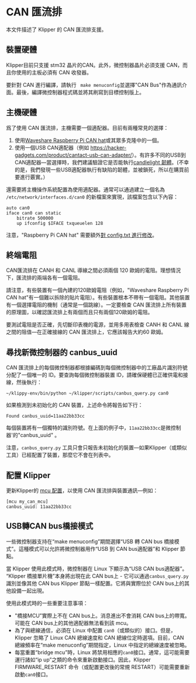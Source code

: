 # CAN 匯流排

本文件描述了 Klipper 的 CAN 匯流排支援。

## 裝置硬體

Klipper目前只支援 stm32 晶片的CAN。此外，微控制器晶片必須支援 CAN，而且你使用的主板必須有 CAN 收發器。

要針對 CAN 進行編譯，請執行 ` make menuconfig`並選擇"CAN Bus"作為通訊介面。最後，編譯微控制器程式碼並將其刷寫到目標控制版上。

## 主機硬體

爲了使用 CAN 匯流排，主機需要一個適配器。目前有兩種常見的選擇：

1. 使用[Waveshare Raspberry Pi CAN hat](https://www.waveshare.com/rs485-can-hat.htm)或其眾多克隆中的一個。
1. 使用一個USB CAN適配器（例如 <https://hacker-gadgets.com/product/cantact-usb-can-adapter/>）。有許多不同的USB到CAN適配器—當選擇時，我們建議驗證它是否能執行[candlelight 韌體](https://github.com/candle-usb/candleLight_fw)。(不幸的是，我們發現一些USB適配器執行有缺陷的韌體，並被鎖死，所以在購買前要進行覈實。）

還需要將主機操作系統配置為使用適配器。通常可以通過建立一個名為 `/etc/network/interfaces.d/can0` 的新檔案來實現，該檔案包含以下內容：

```
auto can0
iface can0 can static
    bitrate 500000
    up ifconfig $IFACE txqueuelen 128
```

注意，"Raspberry Pi CAN hat" 需要額外[對 config.txt 進行修改](https://www.waveshare.com/wiki/RS485_CAN_HAT)。

## 終端電阻

CAN匯流排在 CANH 和 CANL 導線之間必須兩個 120 歐姆的電阻。理想情況下，匯流排的兩端各有一個電阻。

請注意，有些裝置有一個內建的120歐姆電阻（例如，"Waveshare Raspberry Pi CAN hat"有一個難以拆除的貼片電阻）。有些裝置根本不帶有一個電阻。其他裝置有一個選擇電阻的機制（通常是一個跳線）。一定要檢查 CAN 匯流排上所有裝置的原理圖，以確認匯流排上有兩個而且只有兩個120歐姆的電阻。

要測試電阻是否正確，先切斷印表機的電源，並用多用表檢查 CANH 和 CANL 線之間的阻值—在正確接線的 CAN 匯流排上，它應該報告大約60 歐姆。

## 尋找新微控制器的 canbus_uuid

CAN 匯流排上的每個微控制器都根據編碼到每個微控制器中的工廠晶片識別符號分配了一個唯一的 ID。要查詢每個微控制器裝置 ID，請確保硬體已正確供電和接線，然後執行：

```
~/klippy-env/bin/python ~/klipper/scripts/canbus_query.py can0
```

如果檢測到未初始化的 CAN 裝置，上述命令將報告如下行：

```
Found canbus_uuid=11aa22bb33cc
```

每個裝置將有一個獨特的識別符號。在上面的例子中，`11aa22bb33cc`是微控制器'的"canbus_uuid" 。

注意，`canbus_query.py` 工具只會只報告未初始化的裝置—如果Klipper（或類似工具）已經配置了裝置，那麼它不會在列表中。

## 配置 Klipper

更新Klipper的 [mcu 配置](Config_Reference.md#mcu)，以使用 CAN 匯流排與裝置通訊—例如：

```
[mcu my_can_mcu]
canbus_uuid: 11aa22bb33cc
```

## USB轉CAN bus橋接模式

一些微控制器支持在“make menuconfig”期間選擇“USB 轉 CAN bus 橋接模式”。這種模式可以允許將微控制器用作“USB 到 CAN bus適配器”和 Klipper 節點。

當 Klipper 使用此模式時，微控制器在 Linux 下顯示為“USB CAN bus適配器”。 “Klipper 橋接單片機”本身將出現在此 CAN bus上 - 它可以通過`canbus_query.py`識別並像其他 CAN bus Klipper 節點一樣配置。它將與實際位於 CAN bus上的其他設備一起出現。

使用此模式時的一些重要注意事項：

* "橋接MCU”實際上不在 CAN bus上。消息進出不會消耗 CAN bus上的帶寬。可能在 CAN bus上的其他適配器無法看到該 mcu。
* 為了與總線通信，必須在 Linux 中配置 `can0`（或類似的）接口。但是，Klipper 忽略了 Linux CAN 總線速度和 CAN 總線位定時選項。目前，CAN 總線頻率在“make menuconfig”期間指定，Linux 中指定的總線速度被忽略。
* 每當重置“bridge mcu”時，Linux 將禁用相應的`can0`接口。通常，這可能需要運行諸如“ip up”之類的命令來重新啟動接口。因此，Klipper FIRMWARE_RESTART 命令（或配置更改後的常規 RESTART）可能需要重新啟動`can0`接口。
